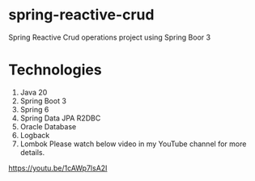 # spring-reactive-crud
Spring Reactive Crud operations project using Spring Boor 3
# Technologies
1. Java 20
2. Spring Boot 3
3. Spring 6 
4. Spring Data JPA R2DBC
5. Oracle Database
6. Logback
7. Lombok
Please watch below video in my YouTube channel for more details.

https://youtu.be/1cAWp7lsA2I
